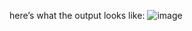 here’s what the output looks like:
![image](https://github.com/user-attachments/assets/2f90124e-c9f5-4a92-be85-9f3d6d57c2ea)
